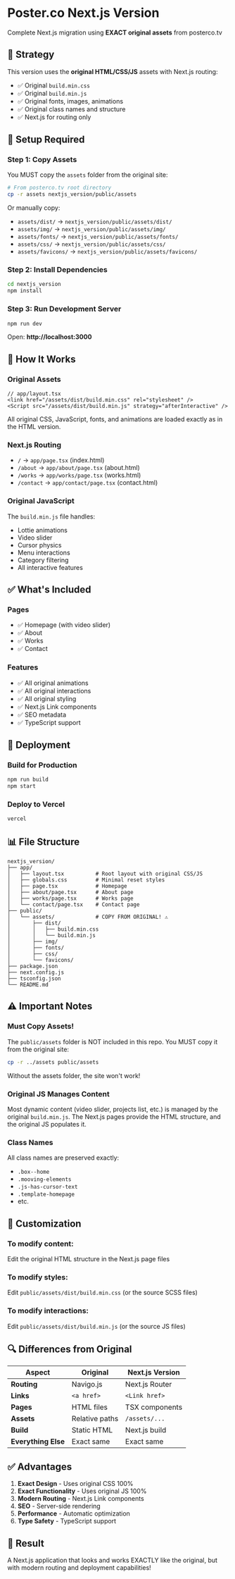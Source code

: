 # Poster.co Next.js Version

Complete Next.js migration using **EXACT original assets** from posterco.tv

## 🎯 Strategy

This version uses the **original HTML/CSS/JS** assets with Next.js routing:
- ✅ Original `build.min.css`
- ✅ Original `build.min.js`  
- ✅ Original fonts, images, animations
- ✅ Original class names and structure
- ✅ Next.js for routing only

## 📁 Setup Required

### Step 1: Copy Assets

You MUST copy the `assets` folder from the original site:

```bash
# From posterco.tv root directory
cp -r assets nextjs_version/public/assets
```

Or manually copy:
- `assets/dist/` → `nextjs_version/public/assets/dist/`
- `assets/img/` → `nextjs_version/public/assets/img/`
- `assets/fonts/` → `nextjs_version/public/assets/fonts/`
- `assets/css/` → `nextjs_version/public/assets/css/`
- `assets/favicons/` → `nextjs_version/public/assets/favicons/`

### Step 2: Install Dependencies

```bash
cd nextjs_version
npm install
```

### Step 3: Run Development Server

```bash
npm run dev
```

Open: **http://localhost:3000**

## 🔧 How It Works

### Original Assets

```tsx
// app/layout.tsx
<link href="/assets/dist/build.min.css" rel="stylesheet" />
<Script src="/assets/dist/build.min.js" strategy="afterInteractive" />
```

All original CSS, JavaScript, fonts, and animations are loaded exactly as in the HTML version.

### Next.js Routing

- `/` → `app/page.tsx` (index.html)
- `/about` → `app/about/page.tsx` (about.html)
- `/works` → `app/works/page.tsx` (works.html)
- `/contact` → `app/contact/page.tsx` (contact.html)

### Original JavaScript

The `build.min.js` file handles:
- Lottie animations
- Video slider
- Cursor physics
- Menu interactions
- Category filtering
- All interactive features

## ✅ What's Included

### Pages
- ✅ Homepage (with video slider)
- ✅ About
- ✅ Works
- ✅ Contact

### Features
- ✅ All original animations
- ✅ All original interactions
- ✅ All original styling
- ✅ Next.js Link components
- ✅ SEO metadata
- ✅ TypeScript support

## 🚀 Deployment

### Build for Production

```bash
npm run build
npm start
```

### Deploy to Vercel

```bash
vercel
```

## 📊 File Structure

```
nextjs_version/
├── app/
│   ├── layout.tsx          # Root layout with original CSS/JS
│   ├── globals.css         # Minimal reset styles
│   ├── page.tsx            # Homepage
│   ├── about/page.tsx      # About page
│   ├── works/page.tsx      # Works page
│   └── contact/page.tsx    # Contact page
├── public/
│   └── assets/             # COPY FROM ORIGINAL! ⚠️
│       ├── dist/
│       │   ├── build.min.css
│       │   └── build.min.js
│       ├── img/
│       ├── fonts/
│       ├── css/
│       └── favicons/
├── package.json
├── next.config.js
├── tsconfig.json
└── README.md
```

## ⚠️ Important Notes

### Must Copy Assets!

The `public/assets` folder is NOT included in this repo. You MUST copy it from the original site:

```bash
cp -r ../assets public/assets
```

Without the assets folder, the site won't work!

### Original JS Manages Content

Most dynamic content (video slider, projects list, etc.) is managed by the original `build.min.js`. The Next.js pages provide the HTML structure, and the original JS populates it.

### Class Names

All class names are preserved exactly:
- `.box--home`
- `.mooving-elements`
- `.js-has-cursor-text`
- `.template-homepage`
- etc.

## 🎨 Customization

### To modify content:
Edit the original HTML structure in the Next.js page files

### To modify styles:
Edit `public/assets/dist/build.min.css` (or the source SCSS files)

### To modify interactions:
Edit `public/assets/dist/build.min.js` (or the source JS files)

## 🔍 Differences from Original

| Aspect | Original | Next.js Version |
|--------|----------|-----------------|
| **Routing** | Navigo.js | Next.js Router |
| **Links** | `<a href>` | `<Link href>` |
| **Pages** | HTML files | TSX components |
| **Assets** | Relative paths | `/assets/...` |
| **Build** | Static HTML | Next.js build |
| **Everything Else** | Exact same | Exact same |

## ✅ Advantages

1. **Exact Design** - Uses original CSS 100%
2. **Exact Functionality** - Uses original JS 100%
3. **Modern Routing** - Next.js Link components
4. **SEO** - Server-side rendering
5. **Performance** - Automatic optimization
6. **Type Safety** - TypeScript support

## 🎉 Result

A Next.js application that looks and works EXACTLY like the original, but with modern routing and deployment capabilities!
